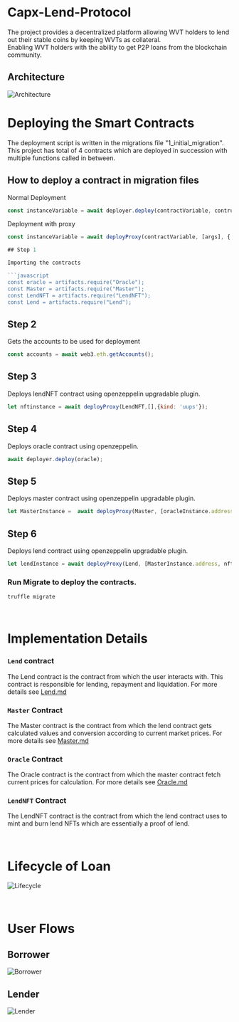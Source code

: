 # Capx-Lend-Protocol
The project provides a decentralized platform allowing WVT holders to lend out their stable coins by keeping WVTs as collateral. <br />
Enabling WVT holders with the ability to get P2P loans from the blockchain community.

Architecture
-------------------
![Architecture](./images/Architecture.png)

Deploying the Smart Contracts
================================

The deployment script is written in the migrations file "1_initial_migration".
This project has total of 4 contracts which are deployed in succession with multiple functions called in between.

## How to deploy a contract in migration files

Normal Deployment
```js
const instanceVariable = await deployer.deploy(contractVariable, contructorArguments)
```
Deployment with proxy
```js
const instanceVariable = await deployProxy(contractVariable, [args], { kind: 'uups' });

## Step 1

Importing the contracts

```javascript
const oracle = artifacts.require("Oracle");
const Master = artifacts.require("Master");
const LendNFT = artifacts.require("LendNFT");
const Lend = artifacts.require("Lend");
```

## Step 2 

Gets the accounts to be used for deployment

```javascript
const accounts = await web3.eth.getAccounts();
```

## Step 3

Deploys lendNFT contract using openzeppelin upgradable plugin. 

```javascript
let nftinstance = await deployProxy(LendNFT,[],{kind: 'uups'});
```

## Step 4

Deploys oracle contract using openzeppelin. 

```javascript
await deployer.deploy(oracle);
```

## Step 5

Deploys master contract using openzeppelin upgradable plugin. 

```javascript
let MasterInstance =  await deployProxy(Master, [oracleInstance.address,"500"], { kind: 'uups' });
```

## Step 6

Deploys lend contract using openzeppelin upgradable plugin. 

```javascript
let lendInstance = await deployProxy(Lend, [MasterInstance.address, nftinstance.address], { kind: 'uups' });
```

### Run Migrate to deploy the contracts.

`truffle migrate`

<br>

Implementation Details 
======================

### `Lend` contract

The Lend contract is the contract from which the user interacts with. This contract is responsible for lending, repayment and liquidation. For more details see [Lend.md](./docs/Lend.md)

### `Master` Contract

The Master contract is the contract from which the lend contract gets calculated values and conversion according to current market prices. For more details see [Master.md](./docs/Master.md)

### `Oracle` Contract

The Oracle contract is the contract from which the master contract fetch current prices for calculation. For more details see [Oracle.md](./docs/Oracle.md)

### `LendNFT` Contract

The LendNFT contract is the contract from which the lend contract uses to mint and burn lend NFTs which are essentially a proof of lend.

<br>

Lifecycle of Loan
===============
![Lifecycle](./images/Lend-Lifecycle.png)

<br>

User Flows
===========
## Borrower
![Borrower](./images/Borrower.png)
## Lender
![Lender](./images/Lender.png)

